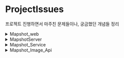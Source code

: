 # ProjectIssues
프로젝트 진행하면서 마주친 문제들이나, 궁금했던 개념들 정리
<details>
<summary>Mapshot_web</summary>

# Mapshot_Web

- [호환성 이슈](https://github.com/lcw3176/ProjectIssues/tree/master/Mapshot_Web/%ED%98%B8%ED%99%98%EC%84%B1%EC%9D%B4%EC%8A%88)
    - 오프닝, 사파리 모바일
    - 피날레, IE
- [소스 관리](https://github.com/lcw3176/ProjectIssues/tree/master/Mapshot_Web/%EC%86%8C%EC%8A%A4%EA%B4%80%EB%A6%AC)
    - 빌게이츠도 읽다가 던질 코드
    - IE 멈춰
    - 중요도와 흥미의 반비례관계
- [서비스 확장 1편(도시계획 레이어)](https://github.com/lcw3176/ProjectIssues/tree/master/Mapshot_Web/%EC%84%9C%EB%B9%84%EC%8A%A4%ED%99%95%EC%9E%A51%ED%8E%B8)
    - 순탄한 네이버
    - 레이어는 말이없다
    - 개발만 한다고 될일이 아니구나
    - 분명 서울 리전인데?
    - 이런 로그는 필요없어요
- 서비스 확장 2편(카카오 지도)
    - [MapshotServer](https://github.com/lcw3176/ProjectIssues/tree/master/MapshotServer)에서 확인 가능

- [도메인 이전](https://github.com/lcw3176/ProjectIssues/tree/master/Mapshot_Web/%EB%8F%84%EB%A9%94%EC%9D%B8%EC%9D%B4%EC%A0%84)
    - 서비스 오픈
    - 사이트가 펑펑
    - netlify 긴급 대피
    - 사용자 이전
    - 또다른 문제, 놓아줘야 하나? 잡아야 하나?
- [소통 창구](https://github.com/lcw3176/ProjectIssues/tree/master/Mapshot_Web/%EC%86%8C%ED%86%B5%EC%B0%BD%EA%B5%AC)
    - 서비스 개선점이 궁금하다
    - 편하게 보내주세요.
    - 피드백은 귀하다
- [업데이트 시간](https://github.com/lcw3176/ProjectIssues/tree/master/Mapshot_Web/%EC%97%85%EB%8D%B0%EC%9D%B4%ED%8A%B8%EC%8B%9C%EA%B0%84)
    - 패치 타이밍, 근거가 필요하다   
    - Google Analytics로 본 가장의 무게
    
</details>


<details>
<summary>MapshotServer</summary>

# MapshotServer
- [메모리 누수](https://github.com/lcw3176/ProjectIssues/tree/master/MapshotServer/%EB%A9%94%EB%AA%A8%EB%A6%AC%EB%88%84%EC%88%98)
    - 이거 진짜 새는겁니까?
    - 아스라이 스쳐간 에러를 기억하며

- [서비스 확장 2편(카카오 지도)](https://github.com/lcw3176/ProjectIssues/tree/master/MapshotServer/%EC%84%9C%EB%B9%84%EC%8A%A4%ED%99%95%EC%9E%A52%ED%8E%B8)
    - 두번의 실패는 없다
    - 눈 좀 뜨세요 헤로쿠씨
    - 대답없는 너

- [공지사항 DB 자료 형식](https://github.com/lcw3176/ProjectIssues/tree/master/MapshotServer/%EA%B3%B5%EC%A7%80%EC%82%AC%ED%95%ADDB%EC%9E%90%EB%A3%8C%ED%98%95%EC%8B%9D)
    - text? html?
    - 부분적 html
</details>

<details>
<summary>Mapshot_Service</summary>

# Mapshot_Service
- [무중단 배포](https://github.com/lcw3176/ProjectIssues/tree/master/Mashot_Service/%EB%AC%B4%EC%A4%91%EB%8B%A8%EB%B0%B0%ED%8F%AC)
    - 하나에 꽉꽉
    - 이게 의미가 있나?
    - 마이크로서비스? 미들서비스(?) 

</details>


<details>
<summary>Mapshot_Image_Api</summary>

# Mapshot_Service_
- [대기열](https://github.com/lcw3176/ProjectIssues/blob/master/Mapshot_Image_Api/%EB%8C%80%EA%B8%B0%EC%97%B4/README.md)
 

</details>



